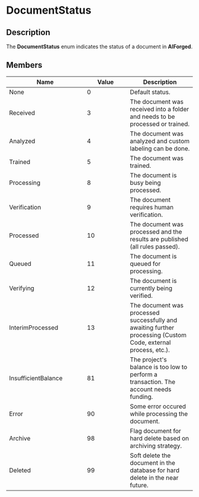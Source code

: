 # DocumentStatus

## Description

The **DocumentStatus** enum indicates the status of a document in **AIForged**.

## Members

<table><thead><tr><th width="194.33333333333331">Name</th><th width="100" data-type="number">Value</th><th>Description</th></tr></thead><tbody><tr><td>None</td><td>0</td><td>Default status.</td></tr><tr><td>Received</td><td>3</td><td>The document was received into a folder and needs to be processed or trained.</td></tr><tr><td>Analyzed</td><td>4</td><td>The document was analyzed and custom labeling can be done.</td></tr><tr><td>Trained</td><td>5</td><td>The document was trained.</td></tr><tr><td>Processing</td><td>8</td><td>The document is busy being processed.</td></tr><tr><td>Verification</td><td>9</td><td>The document requires human verification.</td></tr><tr><td>Processed</td><td>10</td><td>The document was processed and the results are published (all rules passed).</td></tr><tr><td>Queued</td><td>11</td><td>The document is queued for processing.</td></tr><tr><td>Verifying</td><td>12</td><td>The document is currently being verified.</td></tr><tr><td>InterimProcessed</td><td>13</td><td>The document was processed successfully and awaiting further processing (Custom Code, external process, etc.).</td></tr><tr><td>InsufficientBalance</td><td>81</td><td>The project's balance is too low to perform a transaction. The account needs funding.</td></tr><tr><td>Error</td><td>90</td><td>Some error occured while processing the document.</td></tr><tr><td>Archive</td><td>98</td><td>Flag document for hard delete based on archiving strategy.</td></tr><tr><td>Deleted</td><td>99</td><td>Soft delete the document in the database for hard delete in the near future.</td></tr></tbody></table>
